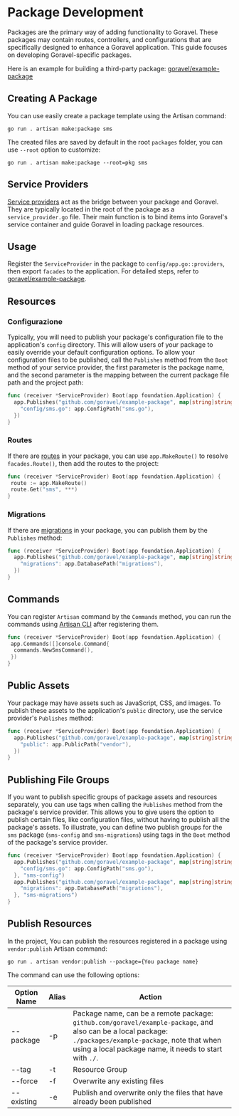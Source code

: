 # Package Development

Packages are the primary way of adding functionality to Goravel. These packages may contain routes, controllers, and
configurations that are specifically designed to enhance a Goravel application. This guide focuses on developing
Goravel-specific packages.

Here is an example for building a third-party
package: [goravel/example-package](https://github.com/goravel/example-package)

## Creating A Package

You can use easily create a package template using the Artisan command:

```shell
go run . artisan make:package sms
```

The created files are saved by default in the root `packages` folder, you can use `--root` option to customize:

```shell
go run . artisan make:package --root=pkg sms
```

## Service Providers

[Service providers](../foundation/providers) act as the bridge between your package and Goravel.
They are typically located in the root of the package as a `service_provider.go` file. Their main function is to bind
items into Goravel's service container and guide Goravel in loading package resources.

## Usage

Register the `ServiceProvider` in the package to `config/app.go::providers`, then export `facades` to the application.
For detailed steps, refer to [goravel/example-package](https://github.com/goravel/example-package).

## Resources

### Configurazione

Typically, you will need to publish your package's configuration file to the application's `config` directory. This will
allow users of your package to easily override your default configuration options. To allow your configuration files to
be published, call the `Publishes` method from the `Boot` method of your service provider, the first parameter is the
package name, and the second parameter is the mapping between the current package file path and the project path:

```go
func (receiver *ServiceProvider) Boot(app foundation.Application) {
  app.Publishes("github.com/goravel/example-package", map[string]string{
    "config/sms.go": app.ConfigPath("sms.go"),
  })
}
```

### Routes

If there are [routes](../basic/routing) in your package, you can use `app.MakeRoute()` to resolve
`facades.Route()`, then add the routes to the project:

```go
func (receiver *ServiceProvider) Boot(app foundation.Application) {
 route := app.MakeRoute()
 route.Get("sms", ***)
}
```

### Migrations

If there are [migrations](../orm/migrations) in your package, you can publish them by the `Publishes` method:

```go
func (receiver *ServiceProvider) Boot(app foundation.Application) {
  app.Publishes("github.com/goravel/example-package", map[string]string{
    "migrations": app.DatabasePath("migrations"),
  })
}
```

## Commands

You can register `Artisan` command by the `Commands` method, you can run the commands
using [Artisan CLI](../advanced/artisan) after registering them.

```go
func (receiver *ServiceProvider) Boot(app foundation.Application) {
 app.Commands([]console.Command{
  commands.NewSmsCommand(),
 })
}
```

## Public Assets

Your package may have assets such as JavaScript, CSS, and images. To publish these assets to the application's `public`
directory, use the service provider's `Publishes` method:

```go
func (receiver *ServiceProvider) Boot(app foundation.Application) {
  app.Publishes("github.com/goravel/example-package", map[string]string{
    "public": app.PublicPath("vendor"),
  })
}
```

## Publishing File Groups

If you want to publish specific groups of package assets and resources separately, you can use tags when calling the
`Publishes` method from the package's service provider. This allows you to give users the option to publish certain
files, like configuration files, without having to publish all the package's assets. To illustrate, you can define two
publish groups for the `sms` package (`sms-config` and `sms-migrations`) using tags in the `Boot` method of the
package's service provider.

```go
func (receiver *ServiceProvider) Boot(app foundation.Application) {
  app.Publishes("github.com/goravel/example-package", map[string]string{
    "config/sms.go": app.ConfigPath("sms.go"),
  }, "sms-config")
  app.Publishes("github.com/goravel/example-package", map[string]string{
    "migrations": app.DatabasePath("migrations"),
  }, "sms-migrations")
}
```

## Publish Resources

In the project, You can publish the resources registered in a package using `vendor:publish` Artisan command:

```shell
go run . artisan vendor:publish --package={You package name}
```

The command can use the following options:

| Option Name | Alias | Action                                                                                                                                                                                                                                                              |
| ----------- | ----- | ------------------------------------------------------------------------------------------------------------------------------------------------------------------------------------------------------------------------------------------------------------------- |
| --package   | -p    | Package name, can be a remote package: `github.com/goravel/example-package`, and also can be a local package: `./packages/example-package`, note that when using a local package name, it needs to start with `./`. |
| --tag       | -t    | Resource Group                                                                                                                                                                                                                                                      |
| --force     | -f    | Overwrite any existing files                                                                                                                                                                                                                                        |
| --existing  | -e    | Publish and overwrite only the files that have already been published                                                                                                                                                                                               |
